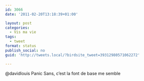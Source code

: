 ```yaml
---
id: 3066
date: '2011-02-20T13:18:39+01:00'

layout: post
categories:
  - Vis ma vie
tags:
  - tweet
format: status
publish_social: no
guid: 'http://tweets.local/?birdsite_tweet=39312980571062272'

---
```


@davidlouis Panic Sans, c’est la font de base me semble